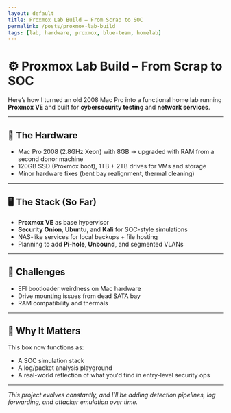 ```yaml
---
layout: default
title: Proxmox Lab Build – From Scrap to SOC
permalink: /posts/proxmox-lab-build
tags: [lab, hardware, proxmox, blue-team, homelab]
---
```


# ⚙️ Proxmox Lab Build – From Scrap to SOC

Here’s how I turned an old 2008 Mac Pro into a functional home lab running **Proxmox VE** and built for **cybersecurity testing** and **network services**.

---

## 🧱 The Hardware

- Mac Pro 2008 (2.8GHz Xeon) with 8GB → upgraded with RAM from a second donor machine
- 120GB SSD (Proxmox boot), 1TB + 2TB drives for VMs and storage
- Minor hardware fixes (bent bay realignment, thermal cleaning)

---

## 🖥️ The Stack (So Far)

- **Proxmox VE** as base hypervisor
- **Security Onion**, **Ubuntu**, and **Kali** for SOC-style simulations
- NAS-like services for local backups + file hosting
- Planning to add **Pi-hole**, **Unbound**, and segmented VLANs

---

## 🔄 Challenges

- EFI bootloader weirdness on Mac hardware
- Drive mounting issues from dead SATA bay
- RAM compatibility and thermals

---

## 🚀 Why It Matters

This box now functions as:
- A SOC simulation stack
- A log/packet analysis playground
- A real-world reflection of what you'd find in entry-level security ops

---

*This project evolves constantly, and I'll be adding detection pipelines, log forwarding, and attacker emulation over time.*
